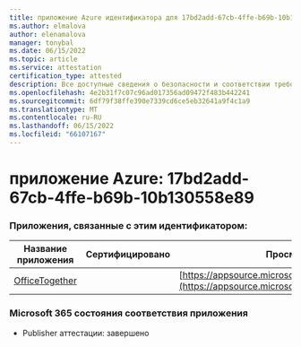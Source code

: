 ```yaml
---
title: приложение Azure идентификатора для 17bd2add-67cb-4ffe-b69b-10b130558e89
ms.author: elmalova
author: elenamalova
manager: tonybal
ms.date: 06/15/2022
ms.topic: article
ms.service: attestation
certification_type: attested
description: Все доступные сведения о безопасности и соответствии требованиям для 17bd2add-67cb-4ffe-b69b-10b130558e89.
ms.openlocfilehash: 4e2b31f7c07c96ad017356ad09472f483b442241
ms.sourcegitcommit: 6df79f38ffe390e7339cd6ce5eb32641a9f4c1a9
ms.translationtype: MT
ms.contentlocale: ru-RU
ms.lasthandoff: 06/15/2022
ms.locfileid: "66107167"
---
```

# <a name="azure-app-id-17bd2add-67cb-4ffe-b69b-10b130558e89"></a>приложение Azure: 17bd2add-67cb-4ffe-b69b-10b130558e89


### <a name="apps-associated-with-this-id"></a>Приложения, связанные с этим идентификатором:
| **Название приложения** | **Сертифицировано** | **Просмотр в AppSource** |
|--------------|---------------|-----------------------|
| [OfficeTogether](../forward/WA200003767.md) |  | [https://appsource.microsoft.com/product/office/WA200003767](https://appsource.microsoft.com/product/office/WA200003767) |

### <a name="microsoft-365-app-compliance-status"></a>Microsoft 365 состояния соответствия приложения
- Publisher аттестации: завершено
